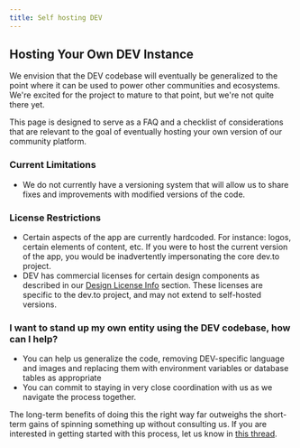 ```yaml
---
title: Self hosting DEV
---
```


## Hosting Your Own DEV Instance

We envision that the DEV codebase will eventually be generalized to the point where it can be used to power other communities and ecosystems. We're excited for the project to mature to that point, but we're not quite there yet.

This page is designed to serve as a FAQ and a checklist of considerations that are relevant to the goal of eventually hosting your own version of our community platform.

### Current Limitations

- We do not currently have a versioning system that will allow us to share fixes and improvements with modified versions of the code.

### License Restrictions

- Certain aspects of the app are currently hardcoded.  For instance: logos, certain elements of content, etc. If you were to host the current version of the app, you would be inadvertently impersonating the core dev.to project.
- DEV has commercial licenses for certain design components as described in our [Design License Info](https://docs.dev.to/design/branding/#design-license-info) section.  These licenses are specific to the dev.to project, and may not extend to self-hosted versions.

### I want to stand up my own entity using the DEV codebase, how can I help?

- You can help us generalize the code, removing DEV-specific language and images and replacing them with environment variables or database tables as appropriate
- You can commit to staying in very close coordination with us as we navigate the process together.

The long-term benefits of doing this the right way far outweighs the short-term gains of spinning something up without consulting us. If you are interested in getting started with this process, let us know in [this thread](https://dev.to/ben/so-you-want-to-stand-up-your-own-instance-of-dev-help-thread-1elo).
